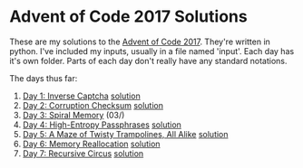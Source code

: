 # Advent of Code 2017 Solutions
These are my solutions to the [Advent of Code 2017](http://adventofcode.com/2017/).
They're written in python.  I've included my inputs, usually in a file named 'input'.
Each day has it's own folder.  Parts of each day don't really have any standard notations.

The days thus far:
1. [Day 1: Inverse Captcha](http://adventofcode.com/2017/day/1) [solution](01/)
1. [Day 2: Corruption Checksum](http://adventofcode.com/2017/day/2) [solution](02/)
1. [Day 3: Spiral Memory](http://adventofcode.com/2017/day/3) (03/)
1. [Day 4: High-Entropy Passphrases](http://adventofcode.com/2017/day/4) [solution](04/)
1. [Day 5: A Maze of Twisty Trampolines, All Alike](http://adventofcode.com/2017/day/5) [solution](05/)
1. [Day 6: Memory Reallocation](http://adventofcode.com/2017/day/6) [solution](06/)
1. [Day 7: Recursive Circus](http://adventofcode.com/2017/day/7) [solution](07/)